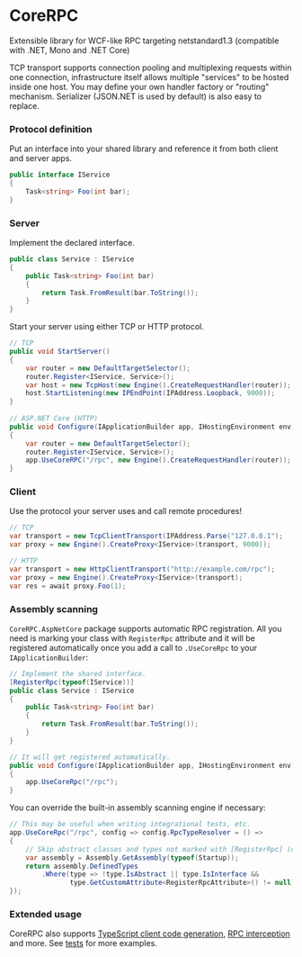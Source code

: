 # CoreRPC

Extensible library for WCF-like RPC targeting netstandard1.3 (compatible with .NET, Mono and .NET Core)

TCP transport supports connection pooling and multiplexing requests within one connection, infrastructure itself allows multiple "services" to be hosted inside one host. You may define your own handler factory or "routing" mechanism. Serializer (JSON.NET is used by default) is also easy to replace.

### Protocol definition

Put an interface into your shared library and reference it from both client and server apps.

```cs
public interface IService
{
    Task<string> Foo(int bar);
}
```

### Server

Implement the declared interface.

```cs
public class Service : IService
{
    public Task<string> Foo(int bar)
    {
        return Task.FromResult(bar.ToString());
    }
}
```

Start your server using either TCP or HTTP protocol.

```cs
// TCP
public void StartServer()
{
    var router = new DefaultTargetSelector();
    router.Register<IService, Service>();
    var host = new TcpHost(new Engine().CreateRequestHandler(router));
    host.StartListening(new IPEndPoint(IPAddress.Loopback, 9000));
}
    
// ASP.NET Core (HTTP)
public void Configure(IApplicationBuilder app, IHostingEnvironment env)
{
    var router = new DefaultTargetSelector();
    router.Register<IService, Service>();
    app.UseCoreRPC("/rpc", new Engine().CreateRequestHandler(router));
}
```

### Client

Use the protocol your server uses and call remote procedures!

```cs
// TCP
var transport = new TcpClientTransport(IPAddress.Parse("127.0.0.1");
var proxy = new Engine().CreateProxy<IService>(transport, 9000));

// HTTP 
var transport = new HttpClientTransport("http://example.com/rpc");
var proxy = new Engine().CreateProxy<IService>(transport);
var res = await proxy.Foo(1);
```

### Assembly scanning

`CoreRPC.AspNetCore` package supports automatic RPC registration. All you need is marking your class with `RegisterRpc` attribute and it will be registered automatically once you add a call to `.UseCoreRpc` to your `IApplicationBuilder`:

```cs
// Implement the shared interface.
[RegisterRpc(typeof(IService))]
public class Service : IService
{
    public Task<string> Foo(int bar)
    {
        return Task.FromResult(bar.ToString());
    }
}

// It will get registered automatically.
public void Configure(IApplicationBuilder app, IHostingEnvironment env)
{
    app.UseCoreRpc("/rpc");
}
```

You can override the built-in assembly scanning engine if necessary:

```cs
// This may be useful when writing integrational tests, etc.
app.UseCoreRpc("/rpc", config => config.RpcTypeResolver = () =>
{
    // Skip abstract classes and types not marked with [RegisterRpc] (default behavior).
    var assembly = Assembly.GetAssembly(typeof(Startup));
    return assembly.DefinedTypes
        .Where(type => !type.IsAbstract || type.IsInterface && 
               type.GetCustomAttribute<RegisterRpcAttribute>() != null);
});
```

### Extended usage

CoreRPC also supports [TypeScript client code generation](https://github.com/kekekeks/CoreRPC/blob/master/Tests/TypescriptAspNetCoreTests.cs#L122), [RPC interception](https://github.com/kekekeks/CoreRPC/blob/master/Tests/TypescriptAspNetCoreTests.cs#L118) and more. See [tests](https://github.com/kekekeks/CoreRPC/tree/master/Tests) for more examples.
